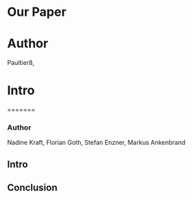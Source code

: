 # Our Paper

# Author
Paultier8, 
# Intro
=======
### Author
Nadine Kraft, Florian Goth, Stefan Enzner, Markus Ankenbrand

## Intro


## Conclusion


